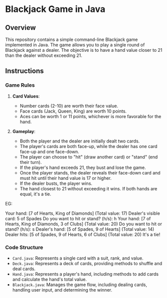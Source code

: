 # Blackjack Game in Java

## Overview

This repository contains a simple command-line Blackjack game implemented in Java. The game allows you to play a single round of Blackjack against a dealer. The objective is to have a hand value closer to 21 than the dealer without exceeding 21.

## Instructions

### Game Rules

1. **Card Values**:
   - Number cards (2-10) are worth their face value.
   - Face cards (Jack, Queen, King) are worth 10 points.
   - Aces can be worth 1 or 11 points, whichever is more favorable for the hand.

2. **Gameplay**:
   - Both the player and the dealer are initially dealt two cards.
   - The player's cards are both face-up, while the dealer has one card face-up and one face-down.
   - The player can choose to "hit" (draw another card) or "stand" (end their turn).
   - If the player's hand exceeds 21, they bust and lose the game.
   - Once the player stands, the dealer reveals their face-down card and must hit until their hand value is 17 or higher.
   - If the dealer busts, the player wins.
   - The hand closest to 21 without exceeding it wins. If both hands are equal, it's a tie.

EG:

Your hand: [7 of Hearts, King of Diamonds] (Total value: 17)
Dealer's visible card: 5 of Spades
Do you want to hit or stand? (h/s): h
Your hand: [7 of Hearts, King of Diamonds, 3 of Clubs] (Total value: 20)
Do you want to hit or stand? (h/s): s
Dealer's hand: [5 of Spades, 9 of Hearts] (Total value: 14)
Dealer hits: [5 of Spades, 9 of Hearts, 6 of Clubs] (Total value: 20)
It's a tie!


### Code Structure

- `Card.java`: Represents a single card with a suit, rank, and value.
- `Deck.java`: Represents a deck of cards, providing methods to shuffle and deal cards.
- `Hand.java`: Represents a player's hand, including methods to add cards and calculate the hand's total value.
- `Blackjack.java`: Manages the game flow, including dealing cards, handling user input, and determining the winner.



